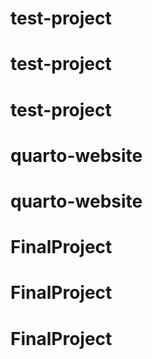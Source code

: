 # test-project
# test-project
# test-project
# quarto-website
# quarto-website
# FinalProject
# FinalProject
# FinalProject
